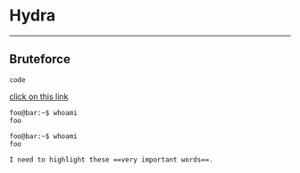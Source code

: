 # Hydra
---

## Bruteforce
`code`

[click on this link](#hydra)
```shell
foo@bar:~$ whoami
foo
```



```console
foo@bar:~$ whoami
foo
```
	I need to highlight these ==very important words==.
